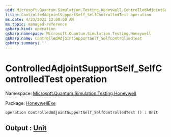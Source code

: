 ```yaml
---
uid: Microsoft.Quantum.Simulation.Testing.Honeywell.ControlledAdjointSupportSelf_SelfControlledTest
title: ControlledAdjointSupportSelf_SelfControlledTest operation
ms.date: 4/23/2021 12:00:00 AM
ms.topic: managed-reference
qsharp.kind: operation
qsharp.namespace: Microsoft.Quantum.Simulation.Testing.Honeywell
qsharp.name: ControlledAdjointSupportSelf_SelfControlledTest
qsharp.summary: ''
---
```


# ControlledAdjointSupportSelf_SelfControlledTest operation

Namespace: [Microsoft.Quantum.Simulation.Testing.Honeywell](xref:Microsoft.Quantum.Simulation.Testing.Honeywell)

Package: [HoneywellExe](https://nuget.org/packages/HoneywellExe)




```qsharp
operation ControlledAdjointSupportSelf_SelfControlledTest () : Unit
```


## Output : [Unit](xref:microsoft.quantum.qsharp.valueliterals#unit-literal)

